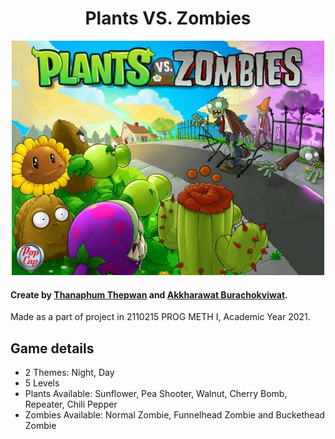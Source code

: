 <h1 align="center">Plants VS. Zombies</h1>
<p align="center">
  <img width="500" src="./assets/images/Plants-vs-Zombies.jpg">
</p>

#### Create by **[Thanaphum Thepwan](https://www.github.com/tnptw)** and **[Akkharawat Burachokviwat](https://www.github.com/EarthAkkharawat)**.

Made as a part of project in 2110215 PROG METH I, Academic Year 2021.

## Game details
- 2 Themes: Night, Day
- 5 Levels
- Plants Available: Sunflower, Pea Shooter, Walnut, Cherry Bomb, Repeater, Chili Pepper
- Zombies Available: Normal Zombie, Funnelhead Zombie and Buckethead Zombie
